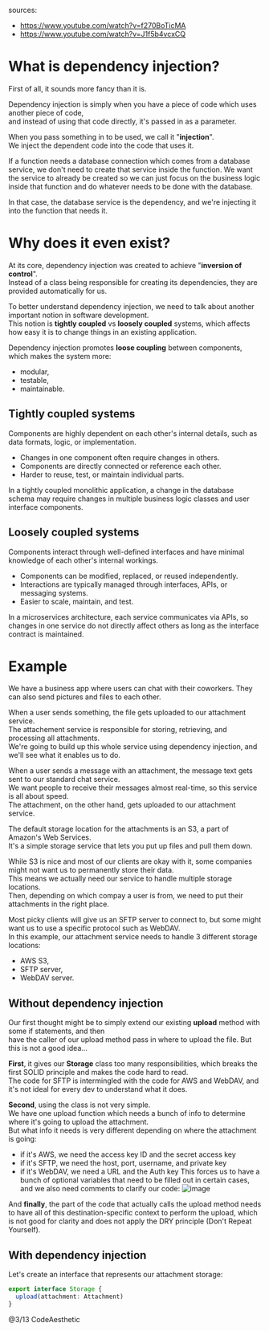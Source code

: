 sources: 
- https://www.youtube.com/watch?v=f270BoTicMA
- https://www.youtube.com/watch?v=J1f5b4vcxCQ

# What is dependency injection? 

First of all, it sounds more fancy than it is.  

Dependency injection is simply when you have a piece of code which uses another piece of code,  
and instead of using that code directly, it's passed in as a parameter.  

When you pass something in to be used, we call it "**injection**".  
We inject the dependent code into the code that uses it.  

If a function needs a database connection which comes from a database service, we don't need to create that service inside the function.
We want the service to already be created so we can just focus on the business logic inside that function and do whatever needs to be done with the database.  

In that case, the database service is the dependency, and we're injecting it into the function that needs it.  

# Why does it even exist?

At its core, dependency injection was created to achieve "**inversion of control**".  
Instead of a class being responsible for creating its dependencies, they are provided automatically for us.  

To better understand dependency injection, we need to talk about another important notion in software development.  
This notion is **tightly coupled** vs **loosely coupled** systems, which affects how easy it is to change things in an existing application.  

Dependency injection promotes **loose coupling** between components, which makes the system more: 
- modular,
- testable,
- maintainable.

## Tightly coupled systems

Components are highly dependent on each other's internal details, such as data formats, logic, or implementation.  
- Changes in one component often require changes in others.
- Components are directly connected or reference each other.
- Harder to reuse, test, or maintain individual parts.

In a tightly coupled monolithic application, a change in the database schema may require changes in multiple business logic classes and user interface components.

## Loosely coupled systems

Components interact through well-defined interfaces and have minimal knowledge of each other's internal workings.  
- Components can be modified, replaced, or reused independently.
- Interactions are typically managed through interfaces, APIs, or messaging systems.
- Easier to scale, maintain, and test.

In a microservices architecture, each service communicates via APIs, so changes in one service do not directly affect others as long as the interface contract is maintained.

# Example 

We have a business app where users can chat with their coworkers. They can also send pictures and files to each other.  

When a user sends something, the file gets uploaded to our attachment service.  
The attachement service is responsible for storing, retrieving, and processing all attachments.  
We're going to build up this whole service using dependency injection, and we'll see what it enables us to do.  

When a user sends a message with an attachment, the message text gets sent to our standard chat service.  
We want people to receive their messages almost real-time, so this service is all about speed.  
The attachment, on the other hand, gets uploaded to our attachment service.  

The default storage location for the attachments is an S3, a part of Amazon's Web Services.  
It's a simple storage service that lets you put up files and pull them down.  

While S3 is nice and most of our clients are okay with it, some companies might not want us to permanently store their data.  
This means we actually need our service to handle multiple storage locations.  
Then, depending on which compay a user is from, we need to put their attachments in the right place.  

Most picky clients will give us an SFTP server to connect to, but some might want us to use a specific protocol such as WebDAV.  
In this example, our attachment service needs to handle 3 different storage locations: 
- AWS S3,
- SFTP server,
- WebDAV server.

## Without dependency injection

Our first thought might be to simply extend our existing **upload** method with some if statements, and then  
have the caller of our upload method pass in where to upload the file. But this is not a good idea...  

**First**, it gives our **Storage** class too many responsibilities, which breaks the first SOLID principle and makes the code hard to read.  
The code for SFTP is intermingled with the code for AWS and WebDAV, and it's not ideal for every dev to understand what it does.  

**Second**, using the class is not very simple.   
We have one upload function which needs a bunch of info to determine where it's going to upload the attachment.  
But what info it needs is very different depending on where the attachment is going:
- if it's AWS, we need the access key ID and the secret access key
- if it's SFTP, we need the host, port, username, and private key
- if it's WebDAV, we need a URL and the Auth key
This forces us to have a bunch of optional variables that need to be filled out in certain cases, and we also need comments
to clarify our code:
![image](https://github.com/user-attachments/assets/d9885e5c-b8e3-4756-90bd-407be254e32a)

And **finally**, the part of the code that actually calls the upload method needs to have all of this destination-specific context
to perform the upload, which is not good for clarity and does not apply the DRY principle (Don't Repeat Yourself).

## With dependency injection

Let's create an interface that represents our attachment storage:
```ts
export interface Storage {
  upload(attachment: Attachment) 
}
``` 

@3/13 CodeAesthetic
